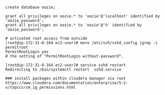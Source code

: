     create database oozie;

    grant all privileges on oozie.* to 'oozie'@'localhost' identified by 'oozie_password';
    grant all privileges on oozie.* to 'oozie'@'%' identified by 'oozie_password';

    # activated root access from outside
    [root@ip-172-31-8-164 ec2-user]# more /etc/ssh/sshd_config |grep -i permitroot
    PermitRootLogin yes
    # the setting of "PermitRootLogin without-password".
        
    [root@ip-172-31-8-164 ec2-user]# service sshd restart
    Redirecting to /bin/systemctl restart  sshd.service

    ### install packages within cloudera manager via root
    https://www.cloudera.com/documentation/enterprise/5-2-x/topics/cm_ig_permissions.html
